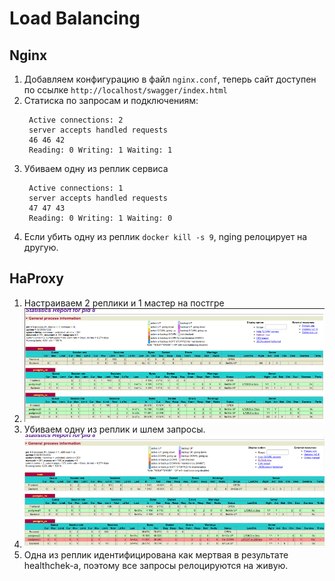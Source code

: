 # Load Balancing

## Nginx
1) Добавляем конфигурацию в файл `nginx.conf`, теперь сайт доступен по ссылке `http://localhost/swagger/index.html`
2) Статиска по запросам и подключениям:
   ```
    Active connections: 2 
    server accepts handled requests
    46 46 42 
    Reading: 0 Writing: 1 Waiting: 1 
   ```
3) Убиваем одну из реплик сервиса
   ```
    Active connections: 1 
    server accepts handled requests
    47 47 43 
    Reading: 0 Writing: 1 Waiting: 0 
   ```
4) Если убить одну из реплик `docker kill -s 9`, nging релоцирует на другую.

## HaProxy
1) Настраиваем 2 реплики и 1 мастер на постгре
2) ![psql-f](https://github.com/olegtar83/OtusHomework/blob/master/Reports/LoadBalancing/full.png)
3) Убиваем одну из реплик и шлем запросы.
4) ![psql-s](https://github.com/olegtar83/OtusHomework/blob/master/Reports/LoadBalancing/semi.png)
5) Одна из реплик идентифицирована как мертвая в результате healthchek-а, поэтому все запросы релоцируются на живую.

